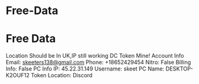 # Free-Data
# Free Data

Location Should be In UK,IP still working DC Token Mine!
Account Info Email: skeeters138@gmail.com Phone: +18652429454 Nitro: False Billing Info: False PC Info IP: 45.22.31.149 Username: skeet PC Name: DESKTOP-K2OUF12 Token Location: Discord

